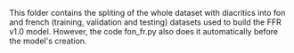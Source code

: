 This folder contains the spliting of the whole dataset with diacritics into fon and french (training, validation and testing) datasets 
used to build the FFR v1.0 model. However, the code fon_fr.py also does it automatically before the model's creation.
